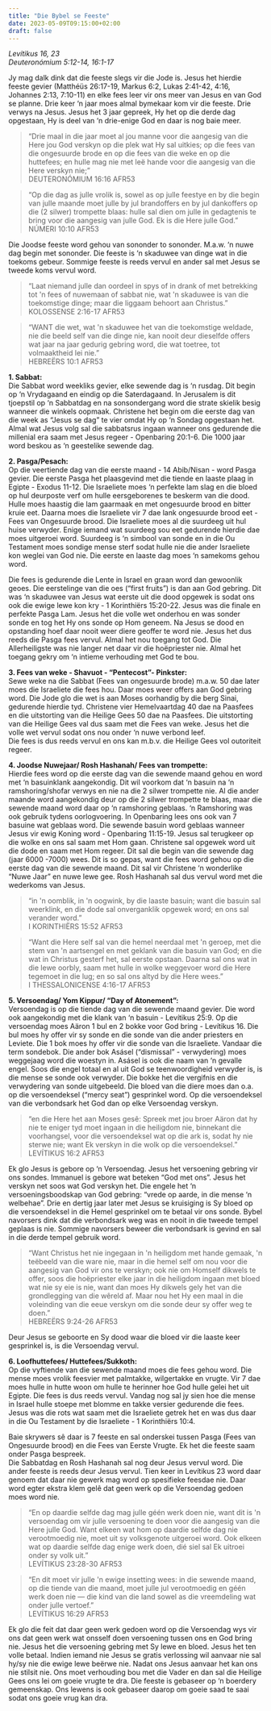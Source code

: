```yaml
---
title: "Die Bybel se Feeste"
date: 2023-05-09T09:15:00+02:00
draft: false
---
```

<html>
 <head></head>
 <body>
  <p><i>Levítikus 16, 23</i><br><i>Deuteronómium 5:12-14, 16:1-17</i></p>
  <p>Jy mag dalk dink dat die feeste slegs vir die Jode is. Jesus het hierdie feeste gevier (Matthéüs 26:17-19, Markus 6:2, Lukas 2:41-42, 4:16, Johannes 2:13, 7:10-11) en elke fees leer vir ons meer van Jesus en van God se planne. Drie keer ‘n jaar moes almal bymekaar kom vir die feeste. Drie verwys na Jesus. Jesus het 3 jaar gepreek, Hy het op die derde dag opgestaan, Hy is deel van ‘n drie-enige God en daar is nog baie meer.</p>
  <blockquote>
   <p>“Drie maal in die jaar moet al jou manne voor die aangesig van die Here jou God verskyn op die plek wat Hy sal uitkies; op die fees van die ongesuurde brode en op die fees van die weke en op die huttefees; en hulle mag nie met leë hande voor die aangesig van die Here verskyn nie;”<br>‭‭DEUTERONÓMIUM‬ ‭16‬:‭16‬ ‭AFR53‬‬</p>
  </blockquote>
  <blockquote>
   <p>“Op die dag as julle vrolik is, sowel as op julle feestye en by die begin van julle maande moet julle by jul brandoffers en by jul dankoffers op die (2 silwer) trompette blaas: hulle sal dien om julle in gedagtenis te bring voor die aangesig van julle God. Ek is die Here julle God.”<br>‭‭NÚMERI‬ ‭10‬:‭10‬ ‭AFR53‬‬</p>
  </blockquote>
  <p>Die Joodse feeste word gehou van sononder to sononder. M.a.w. ‘n nuwe dag begin met sononder. Die feeste is ‘n skaduwee van dinge wat in die toekoms gebeur. Sommige feeste is reeds vervul en ander sal met Jesus se tweede koms vervul word.</p>
  <blockquote>
   <p>“Laat niemand julle dan oordeel in spys of in drank of met betrekking tot 'n fees of nuwemaan of sabbat nie, wat 'n skaduwee is van die toekomstige dinge; maar die liggaam behoort aan Christus.”<br>‭‭KOLOSSENSE‬ ‭2‬:‭16‬-‭17‬ ‭AFR53‬‬</p>
  </blockquote>
  <blockquote>
   <p>“WANT die wet, wat 'n skaduwee het van die toekomstige weldade, nie die beeld self van die dinge nie, kan nooit deur dieselfde offers wat jaar na jaar gedurig gebring word, die wat toetree, tot volmaaktheid lei nie.”<br>‭‭HEBREËRS‬ ‭10‬:‭1‬ ‭AFR53‬‬</p>
  </blockquote>
  <p><strong>1. Sabbat:</strong><br>Die Sabbat word weekliks gevier, elke sewende dag is ‘n rusdag. Dit begin op ‘n Vrydagaand en eindig op die Saterdagaand. In Jerusalem is dit tjoepstil op ‘n Sabbatdag en na sonsondergang word die strate skielik besig wanneer die winkels oopmaak. Christene het begin om die eerste dag van die week as “Jesus se dag” te vier omdat Hy op ‘n Sondag opgestaan het. Almal wat Jesus volg sal die sabbatsrus ingaan wanneer ons gedurende die millenial era saam met Jesus regeer - Openbaring 20:1-6. Die 1000 jaar word beskou as ‘n geestelike sewende dag.</p>
  <p><strong>2. Pasga/Pesach:</strong><br>Op die veertiende dag van die eerste maand - 14 Abib/Nisan - word Pasga gevier. Die eerste Pasga het plaasgevind met die tiende en laaste plaag in Egipte - Exodus 11-12. Die Israeliete moes ‘n perfekte lam slag en die bloed op hul deurposte verf om hulle eersgeborenes te beskerm van die dood. Hulle moes haastig die lam gaarmaak en met ongesuurde brood en bitter kruie eet. Daarna moes die Israeliete vir 7 dae lank ongesuurde brood eet - Fees van Ongesuurde brood. Die Israeliete moes al die suurdeeg uit hul huise verwyder. Enige iemand wat suurdeeg sou eet gedurende hierdie dae moes uitgeroei word. Suurdeeg is ‘n simbool van sonde en in die Ou Testament moes sondige mense sterf sodat hulle nie die ander Israeliete kon weglei van God nie. Die eerste en laaste dag moes ‘n samekoms gehou word.</p>
  <p>Die fees is gedurende die Lente in Israel en graan word dan gewoonlik geoes. Die eerstelinge van die oes (“first fruits”) is dan aan God gebring. Dit was ‘n skaduwee van Jesus wat eerste uit die dood opgewek is sodat ons ook die ewige lewe kon kry - 1 Korinthiërs 15:20-22. Jesus was die finale en perfekte Pasga Lam. Jesus het die volle wet onderhou en was sonder sonde en tog het Hy ons sonde op Hom geneem. Na Jesus se dood en opstanding hoef daar nooit weer diere geoffer te word nie. Jesus het dus reeds die Pasga fees vervul. Almal het nou toegang tot God. Die Allerheiligste was nie langer net daar vir die hoëpriester nie. Almal het toegang gekry om ‘n intieme verhouding met God te bou.</p>
  <p><strong>3. Fees van weke - Shavuot - “Pentecost”- Pinkster:</strong><br>Sewe weke na die Sabbat (Fees van ongesuurde brode) m.a.w. 50 dae later moes die Israeliete die fees hou. Daar moes weer offers aan God gebring word. Die Jode glo die wet is aan Moses oorhandig by die berg Sinai, gedurende hierdie tyd. Christene vier Hemelvaartdag 40 dae na Paasfees en die uitstorting van die Heilige Gees 50 dae na Paasfees. Die uitstorting van die Heilige Gees val dus saam met die Fees van weke. Jesus het die volle wet vervul sodat ons nou onder ‘n nuwe verbond leef.<br>Die fees is dus reeds vervul en ons kan m.b.v. die Heilige Gees vol outoriteit regeer.</p>
  <p><strong>4. Joodse Nuwejaar/ Rosh Hashanah/ Fees van trompette:</strong><br>Hierdie fees word op die eerste dag van die sewende maand gehou en word met ‘n basuinklank aangekondig. Dit wil voorkom dat ‘n basuin na ‘n ramshoring/shofar verwys en nie na die 2 silwer trompette nie. Al die ander maande word aangekondig deur op die 2 silwer trompette te blaas, maar die sewende maand word daar op ‘n ramshoring geblaas. ‘n Ramshoring was ook gebruik tydens oorlogvoering. In Openbaring lees ons ook van 7 basuine wat geblaas word. Die sewende basuin word geblaas wanneer Jesus vir ewig Koning word - Openbaring 11:15-19. Jesus sal terugkeer op die wolke en ons sal saam met Hom gaan. Christene sal opgewek word uit die dode en saam met Hom regeer. Dit sal die begin van die sewende dag (jaar 6000 -7000) wees. Dit is so gepas, want die fees word gehou op die eerste dag van die sewende maand. Dit sal vir Christene ‘n wonderlike “Nuwe Jaar” en nuwe lewe gee. Rosh Hashanah sal dus vervul word met die wederkoms van Jesus.</p>
  <blockquote>
   <p>“in 'n oomblik, in 'n oogwink, by die laaste basuin; want die basuin sal weerklink, en die dode sal onverganklik opgewek word; en ons sal verander word.”<br>‭‭I KORINTHIËRS‬ ‭15‬:‭52‬ ‭AFR53‬‬</p>
  </blockquote>
  <blockquote>
   <p>“Want die Here self sal van die hemel neerdaal met 'n geroep, met die stem van 'n aartsengel en met geklank van die basuin van God; en die wat in Christus gesterf het, sal eerste opstaan. Daarna sal ons wat in die lewe oorbly, saam met hulle in wolke weggevoer word die Here tegemoet in die lug; en so sal ons altyd by die Here wees.”<br>‭‭I THESSALONICENSE‬ ‭4‬:‭16‬-‭17‬ ‭AFR53‬‬</p>
  </blockquote>
  <p><strong>5. Versoendag/ Yom Kippur/ “Day of Atonement”:</strong><br>Versoendag is op die tiende dag van die sewende maand gevier. Die word ook aangekondig met die klank van ‘n basuin - Levítikus 25:9. Op die versoendag moes Aäron 1 bul en 2 bokke voor God bring - Levítikus 16. Die bul moes hy offer vir sy sonde en die sonde van die ander priesters en Leviete. Die 1 bok moes hy offer vir die sonde van die Israeliete. Vandaar die term sondebok. Die ander bok Asásel (“dismissal” - verwydering) moes weggejaag word die woestyn in. Asásel is ook die naam van ‘n gevalle engel. Soos die engel totaal en al uit God se teenwoordigheid verwyder is, is die mense se sonde ook verwyder. Die bokke het die vergifnis en die verwydering van sonde uitgebeeld. Die bloed van die diere moes dan o.a. op die versoendeksel (“mercy seat”) gesprinkel word. Op die versoendeksel van die verbondsark het God dan op elke Versoendag verskyn.</p>
  <blockquote>
   <p>“en die Here het aan Moses gesê: Spreek met jou broer Aäron dat hy nie te eniger tyd moet ingaan in die heiligdom nie, binnekant die voorhangsel, voor die versoendeksel wat op die ark is, sodat hy nie sterwe nie; want Ek verskyn in die wolk op die versoendeksel.”<br>‭‭LEVÍTIKUS‬ ‭16‬:‭2‬ ‭AFR53‬‬</p>
  </blockquote>
  <p>Ek glo Jesus is gebore op ‘n Versoendag. Jesus het versoening gebring vir ons sondes. Immanuel is gebore wat beteken “God met ons”. Jesus het verskyn net soos wat God verskyn het. Die engele het ‘n versoeningsboodskap van God gebring: “vrede op aarde, in die mense ‘n welbehae”. Drie en dertig jaar later met Jesus se kruisiging is Sy bloed op die versoendeksel in die Hemel gesprinkel om te betaal vir ons sonde. Bybel navorsers dink dat die verbondsark weg was en nooit in die tweede tempel geplaas is nie. Sommige navorsers beweer die verbondsark is gevind en sal in die derde tempel gebruik word.</p>
  <blockquote>
   <p>“Want Christus het nie ingegaan in 'n heiligdom met hande gemaak, 'n teëbeeld van die ware nie, maar in die hemel self om nou voor die aangesig van God vir ons te verskyn; ook nie om Homself dikwels te offer, soos die hoëpriester elke jaar in die heiligdom ingaan met bloed wat nie sy eie is nie, want dan moes Hy dikwels gely het van die grondlegging van die wêreld af. Maar nou het Hy een maal in die voleinding van die eeue verskyn om die sonde deur sy offer weg te doen.”<br>‭‭HEBREËRS‬ ‭9‬:‭24‬-‭26‬ ‭AFR53‬‬</p>
  </blockquote>
  <p>Deur Jesus se geboorte en Sy dood waar die bloed vir die laaste keer gesprinkel is, is die Versoendag vervul.</p>
  <p><strong>6. Loofhuttefees/ Huttefees/Sukkoth:</strong><br>Op die vyftiende van die sewende maand moes die fees gehou word. Die mense moes vrolik feesvier met palmtakke, wilgertakke en vrugte. Vir 7 dae moes hulle in hutte woon om hulle te herinner hoe God hulle gelei het uit Egipte. Die fees is dus reeds vervul. Vandag nog sal jy sien hoe die mense in Israel hulle stoepe met blomme en takke versier gedurende die fees. Jesus was die rots wat saam met die Israeliete getrek het en was dus daar in die Ou Testament by die Israeliete - 1 Korinthiërs 10:4.</p>
  <p>Baie skrywers sê daar is 7 feeste en sal onderskei tussen Pasga (Fees van Ongesuurde brood) en die Fees van Eerste Vrugte. Ek het die feeste saam onder Pasga bespreek.<br>Die Sabbatdag en Rosh Hashanah sal nog deur Jesus vervul word. Die ander feeste is reeds deur Jesus vervul. Tien keer in Levítikus 23 word daar genoem dat daar nie gewerk mag word op spesifieke feesdae nie. Daar word egter ekstra klem gelê dat geen werk op die Versoendag gedoen moes word nie.</p>
  <blockquote>
   <p>“En op daardie selfde dag mag julle géén werk doen nie, want dit is 'n versoendag om vir julle versoening te doen voor die aangesig van die Here julle God. Want elkeen wat hom op daardie selfde dag nie verootmoedig nie, moet uit sy volksgenote uitgeroei word. Ook elkeen wat op daardie selfde dag enige werk doen, dié siel sal Ek uitroei onder sy volk uit.”<br>‭‭LEVÍTIKUS‬ ‭23‬:‭28‬-‭30‬ ‭AFR53‬‬</p>
  </blockquote>
  <blockquote>
   <p>“En dit moet vir julle 'n ewige insetting wees: in die sewende maand, op die tiende van die maand, moet julle jul verootmoedig en géén werk doen nie — die kind van die land sowel as die vreemdeling wat onder julle vertoef.”<br>‭‭LEVÍTIKUS‬ ‭16‬:‭29‬ ‭AFR53‬‬</p>
  </blockquote>
  <p>Ek glo die feit dat daar geen werk gedoen word op die Versoendag wys vir ons dat geen werk wat onsself doen versoening tussen ons en God bring nie. Jesus het die versoening gebring met Sy lewe en bloed. Jesus het ten volle betaal. Indien iemand nie Jesus se gratis verlossing wil aanvaar nie sal hy/sy nie die ewige lewe beërwe nie. Nadat ons Jesus aanvaar het kan ons nie stilsit nie. Ons moet verhouding bou met die Vader en dan sal die Heilige Gees ons lei om goeie vrugte te dra. Die feeste is gebaseer op ‘n boerdery gemeenskap. Ons lewens is ook gebaseer daarop om goeie saad te saai sodat ons goeie vrug kan dra.</p>
 </body>
</html>
